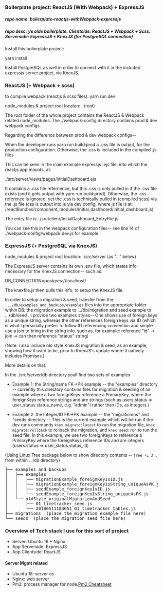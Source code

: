 
### Boilerplate project: ReactJS (With Webpack) + ExpressJS

##### repo name: boilerplate-reactjs-withWebpack-expressjs

##### repo desc: ye olde boilerplate.  Clientside: ReactJS + Webpack + Scss.  Serverside: ExpressJS + KnexJS (for PostgreSQL connection)


Install this boilerplate project:

yarn install

Install PostgreSQL as well in order to connect with it in the included expressjs server project, via KnexJS.

### ReactJS (+ Webpack + scss)

to compile webpack (reactjs & scss files):  yarn run dev

node_modules & project root locaton: .  (root)

The root folder of the whole project contains the ReactJS & Webpack related node_modules.
The ./webpack-config directory contains prod & dev webpack configs.

Regarding the difference between prod & dev webpack configs--

When the developer runs yarn run build:prod  a .css file is output, for the production configuration.
Otherwise, the .css is included in the compiled .js files 

This can be seen in the main example expressjs .ejs file, into which the reactjs app mounts, at:

./src/server/views/pages/initialDashboard.ejs

It contains a .css file refernence, but this .css is only pulled in if the .css file exists (and it gets output with yarn run build:prod).  Otherwise, the .css reference is ignored, yet the .css is technically pulled in (compiled scss) via the .js file (css is output into js via dev config, where js file is at: /reactBundles/component_modules/initial_dashboard/initial_dashboard.js)

The entry file is: ./src/client/InitialDashboard_EntryFile.js

You can see this in the webpack configuration files-- see line 14 of ./webpack-config/webpack.dev.js for example.

### ExpressJS (+ PostgreSQL via KnexJS)

node_modules & project root location: ./src/server (as "..." below)

The ExpressJS server contains its own .env file, which states info necessary for the KnexJS connection-- such as:

DB_CONNECTION=postgres://localhost/<yourDatabaseNameHere>

The knexfile.js then pulls this info, to setup the KnexJS file.

In order to setup a migration & seed, transfer from the `.../db/examples_and_backups/examples` files into the appropriate folder within DB: the migration example to .../db/migration and seed example to .../db/seed .  I provide two examples styles-- One shows use of foreign keys as a unique string, whereas the other references foreign keys via ID (which is what I personally prefer: to follow ID referencing convention and simple use a join to bring in the string info, such as, for example: reference "id" -> join -> can then reference "status" string)

(Note: I also include old style KnexJS migration & seed, as an example, showing how it used to be, prior to KnexJS's update where it natively includes Promises.)

More details on that:

In the ./src/server/db directory youll find two sets of examples

- Example 1: the String/name FK->PK example -- the "examples" directory -- currently this directory contains files for migration & seeding of an example where a two foreignKeys reference a PrimaryKey, where the foreignKeys reference strings and are strings (such as users.status => user_status.status_name, e.g. "admin") rather than IDs, as integers.)

- Example 2: the Integer/ID FK->PK example -- the "migratiomns" and "seeds directory -- This is the current example which will be run if the dev runs commands `knex migrate:latest` to run the migration file, `knex migrate:rollback` to rollback the migration, and `knex seed:run` to run the seed file.  In this example, we use two foreignKeys to reference a PrimaryKey where the foreignKeys reference IDs and are integers (users.status => user_status.status_id) 
  
  
(Using Linux Tree package below to show directory contents -- `tree -L 3 .` from within .../db directory)

<pre>
├── examples_and_backups
│   ├── examples
│   │   ├── migrationExample_foreignKeyIsID.js
│   │   ├── migrationExample_foreignKeyIsString_uniqueAsPK.js
│   │   ├── seedExample_foreignKeyIsID.js
│   │   └── seedExample_foreignKeyIsString_uniqueAsPK.js
│   └── oldStyle_originalMigrationAndSeed
│       ├── 01_timetracker_seed.js
│       └── 20180511183651_01_timetracker_tables.js
├── migrations  (place the migration example file here)
└── seeds  (place the migration seed file here)
</pre>


### Overview of Tech stack I use for this sort of project
- Server: Ubuntu 18 + Nginx
- App Serverside: ExpressJS
- App Clientside: ReactJS

#### Server Mgmt related
- Ubuntu 18: server os
- Nginx: web server
- Pm2: process manager for node.[Pm2 Cheatsheet](https://devhints.io/pm2)
